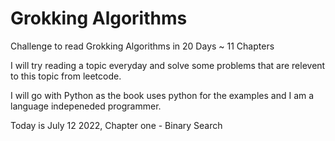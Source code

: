 # Grokking Algorithms
Challenge to read Grokking Algorithms in 20 Days ~ 11 Chapters 

I will try reading a topic everyday and solve some problems that are relevent to this topic from leetcode.

I will go with Python as the book uses python for the examples and I am a language indepeneded programmer.

Today is July 12 2022, Chapter one - Binary Search

